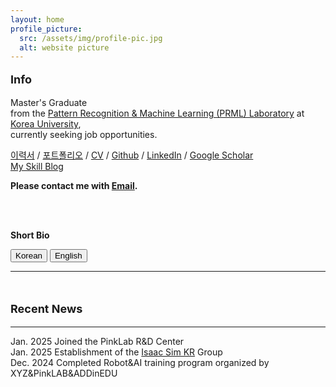 ```yaml
---
layout: home
profile_picture:
  src: /assets/img/profile-pic.jpg
  alt: website picture
---
```

<p style="font-size: 18px;">
  <strong>Info</strong><br>
</p>
<p>
   Master's Graduate <br>from the <a href="http://pr.korea.ac.kr/" target="_blank">Pattern Recognition & Machine Learning (PRML) Laboratory</a> at <a href="https://www.korea.ac.kr/">Korea University</a>, <br> currently seeking job opportunities.
</p> 
<p>
  <a href="/assets/pdf/resume.pdf" target="_blank">이력서</a> /  <a href="/assets/pdf/portfolio.pdf" target="_blank">포트폴리오</a> / <a href="/assets/pdf/CV_HyunWoo.pdf" target="_blank">CV</a> / <a href="https://github.com/khw11044" target="_blank">Github</a> / <a href="https://www.linkedin.com/in/hyunwoo-kim-35a441205/" target="_blank">LinkedIn</a> / <a href="https://scholar.google.co.kr/citations?user=FhdyFDMAAAAJ&hl=ko&authuser=1" target="_blank">Google Scholar</a><br>
  <a href="https://hyundoil.tistory.com/" target="_blank">My Skill Blog</a> <br>
</p>
<p>
  <strong>Please contact me with <a href="mailto:khw11044@gmail.com">Email</a>.</strong><br>
</p>
<br>
<br>
<p id="short-bio-title">
  <strong>Short Bio</strong>
</p>
<div id="short-bio-container">
  <div id="language-switch">
    <button id="btn-korean" class="active">Korean</button>
    <button id="btn-english">English</button>
  </div>
  <hr id="short-bio-divider"> <!-- 가로선 추가 -->
  <p id="short-bio-content"></p>
</div>
<br>
<p style="font-size: 18px;">
  <strong>Recent News</strong><br>
</p>
<hr id="short-bio-divider"> <!-- 가로선 추가 -->
<p>
Jan. 2025 Joined the PinkLab R&D Center <br>
Jan. 2025 Establishment of the <a href="https://www.youtube.com/@IsaacSimKR" target="_blank">Isaac Sim KR</a> Group <br>
Dec. 2024 Completed Robot&AI training program organized by XYZ&PinkLAB&ADDinEDU <br>
</p>
